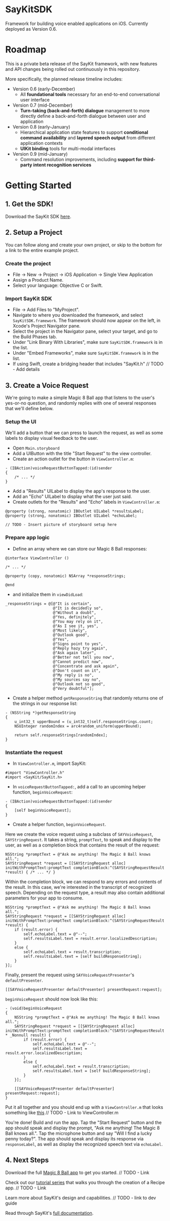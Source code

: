 # SayKitSDK
Framework for building voice enabled applications on iOS. Currently deployed as Version 0.6.

# Roadmap

This is a private beta release of the SayKit framework, with new features and API changes being rolled out continuously in this repository.

More specifically, the planned release timeline includes:

- Version 0.6 (early-December)
  - All **foundational tools** necessary for an end-to-end conversational user interface
- Version 0.7 (mid-December)
  - **Turn-taking (back-and-forth) dialogue** management to more directly define a back-and-forth dialogue between user and application
- Version 0.8 (early-January)
  - Hierarchical application state features to support **conditional command availability** and **layered speech output** from different application contexts
  - **UIKit binding** tools for multi-modal interfaces
- Version 0.9 (mid-January)
  - Command resolution improvements, including **support for third-party intent recognition services**

# Getting Started
## 1. Get the SDK!
Download the SayKit SDK [here](https://github.com/ConversantLabs/SayKitSDK).

## 2. Setup a Project
You can follow along and create your own project, or skip to the bottom for a link to the entire example project.

### Create the project
- File -> New -> Project -> iOS Application -> Single View Application
- Assign a Product Name.
- Select your language: Objective C or Swift.

### Import SayKit SDK
- File -> Add Files to "MyProject".
- Navigate to where you downloaded the framework, and select `SayKitSDK.framework`. The framework should now appear on the left, in Xcode's Project Navigator pane.
- Select the project in the Navigator pane, select your target, and go to the Build Phases tab.
- Under "Link Binary With Libraries", make sure `SayKitSDK.framework` is in the list.
- Under "Embed Frameworks", make sure `SayKitSDK.framework` is in the list.
- If using Swift, create a bridging header that includes "SayKit.h" 		// TODO - Add details

## 3. Create a Voice Request
We're going to make a simple Magic 8 Ball app that listens to the user's yes-or-no question, and randomly replies with one of several responses that we'll define below.

### Setup the UI
We'll add a button that we can press to launch the request, as well as some labels to display visual feedback to the user.

- Open `Main.storyboard`
- Add a UIButton with the title "Start Request" to the view controller.
- Create an action outlet for the button in `ViewController.m`:
```objc
- (IBAction)voiceRequestButtonTapped:(id)sender
{
    /* ... */
}
```

- Add a "Results" UILabel to display the app's response to the user.
- Add an "Echo" UILabel to display what the user just said.
- Create outlets for the "Results" and "Echo" labels in `ViewController.m`:
```objc
@property (strong, nonatomic) IBOutlet UILabel *resultsLabel;
@property (strong, nonatomic) IBOutlet UILabel *echoLabel;
```
```
// TODO - Insert picture of storyboard setup here
```

### Prepare app logic
- Define an array where we can store our Magic 8 Ball responses:
```objc
@interface ViewController ()

/* ... */

@property (copy, nonatomic) NSArray *responseStrings;

@end
```

- and initialize them in `viewDidLoad`:
```objc
_responseStrings = @[@"It is certain",
                     @"It is decidedly so",
                     @"Without a doubt",
                     @"Yes, definitely",
                     @"You may rely on it",
                     @"As I see it, yes",
                     @"Most likely",
                     @"Outlook good",
                     @"Yes",
                     @"Signs point to yes",
                     @"Reply hazy try again",
                     @"Ask again later",
                     @"Better not tell you now",
                     @"Cannot predict now",
                     @"Concentrate and ask again",
                     @"Don't count on it",
                     @"My reply is no",
                     @"My sources say no",
                     @"Outlook not so good",
                     @"Very doubtful"];
```

- Create a helper method `getResponseString` that randomly returns one of the strings in our response list:
```objc
- (NSString *)getResponseString
{
    u_int32_t upperBound = (u_int32_t)self.responseStrings.count;
    NSUInteger randomIndex = arc4random_uniform(upperBound);
    
    return self.responseStrings[randomIndex];
}
```

### Instantiate the request
- In `ViewController.m`, import SayKit:
```objc
#import "ViewController.h"
#import <SayKit/SayKit.h>
```

- In `voiceRequestButtonTapped:`, add a call to an upcoming helper function, `beginVoiceRequest`:
```objc
- (IBAction)voiceRequestButtonTapped:(id)sender
{
    [self beginVoiceRequest];
}
```

- Create a helper function, `beginVoiceRequest`.

Here we create the voice request using a subclass of `SAYVoiceRequest`, `SAYStringRequest`. It takes a string, `promptText`, to speak and display to the user, as well as a completion block that contains the result of the request:
```objc
NSString *promptText = @"Ask me anything! The Magic 8 Ball knows all.";
SAYStringRequest *request = [[SAYStringRequest alloc] initWithPromptText:promptText completionBlock:^(SAYStringRequestResult *result) { /* ... */ }
```

Within the completion block, we can respond to any errors and contents of the result. In this case, we're interested in the transcript of recognized speech. Depending on the request type, a result may also contain additional parameters for your app to consume.
```objc
NSString *promptText = @"Ask me anything! The Magic 8 Ball knows all.";
SAYStringRequest *request = [[SAYStringRequest alloc] initWithPromptText:promptText completionBlock:^(SAYStringRequestResult *result) {
    if (result.error) {
        self.echoLabel.text = @"--";
        self.resultsLabel.text = result.error.localizedDescription;
    }
    else {
        self.echoLabel.text = result.transcription;
        self.resultsLabel.text = [self buildResponseString];
    }
}];
```

Finally, present the request using `SAYVoiceRequestPresenter`'s `defaultPresenter`.
```objc
[[SAYVoiceRequestPresenter defaultPresenter] presentRequest:request];
```

`beginVoiceRequest` should now look like this:
```objc
- (void)beginVoiceRequest
{
    NSString *promptText = @"Ask me anything! The Magic 8 Ball knows all.";
    SAYStringRequest *request = [[SAYStringRequest alloc] initWithPromptText:promptText completionBlock:^(SAYStringRequestResult * _Nonnull result) {
        if (result.error) {
            self.echoLabel.text = @"--";
            self.resultsLabel.text = result.error.localizedDescription;
        }
        else {
            self.echoLabel.text = result.transcription;
            self.resultsLabel.text = [self buildResponseString];
        }
    }];
    
    [[SAYVoiceRequestPresenter defaultPresenter] presentRequest:request];
}
```

Put it all together and you should end up with a `ViewController.m` that looks something like [this]() // TODO - Link to ViewController.m

You're done! Build and run the app. Tap the "Start Request" button and the app should speak and display the prompt, "Ask me anything! The Magic 8 Ball knows all.". Tap the microphone button and say "Will I find a lucky penny today?". The app should speak and display its response via `responseLabel`, as well as display the recognized speech text via `echoLabel`.

## 4. Next Steps
Download the full [Magic 8 Ball app]() to get you started. // TODO - Link

Check out our [tutorial series]() that walks you through the creation of a Recipe app. // TODO - Link

Learn more about SayKit's design and capabilities. // TODO - link to dev guide

Read through SayKit's [full documentation](https://github.com/ConversantLabs/SayKitSDK/tree/master/Developer%20Guide).
